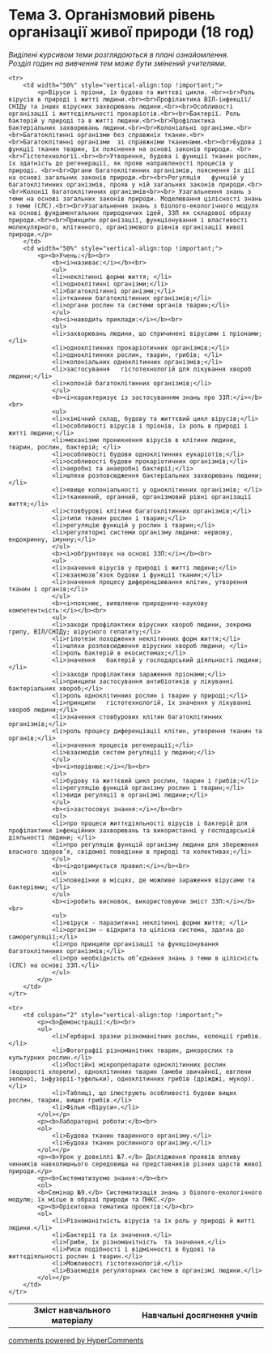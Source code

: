 <div id="hypercomments_widget" class="js-hypercomments-widget invisible"></div>

# Тема 3. Організмовий  рівень організації живої природи (18 год)

<p><i>Виділені курсивом теми розглядаються в плані ознайомлення.<br>Розділ годин на вивчення тем може бути змінений учителями.</i></p>

<table>
	<tr>
		<td width="50%" align="center"><b>Зміст навчального матеріалу</b></td>
		<td width="50%" align="center"><b>Навчальні досягнення учнів</b></td>
	</tr>

	<tr>
		<td width="50%" style="vertical-align:top !important;">
			<p>Віруси і пріони, їх будова та життєві цикли. <br><br>Роль вірусів в природі і житті людини.<br><br>Профілактика ВІЛ-інфекції/СНІДу та інших вірусних захворювань людини.<br><br>Особливості організації і життєдіяльності прокаріотів.<br><br>Бактерії. Роль бактерій у природі та в житті людини.<br><br>Профілактика бактеріальних захворювань людини.<br><br>Колоніальні організми.<br><br>Багатоклітинні організми без справжніх тканин.<br><br>Багатоклітинні організми  зі справжніми тканинами.<br><br>Будова і функції тканин тварин, їх пояснення на основі законів природи. <br><br>Гістотехнології.<br><br>Утворення, будова і функції тканин рослин, їх здатність до регенерації, як прояв направленості процесів у природі. <br><br>Органи багатоклітинних організмів, пояснення їх дії на основі загальних законів природи.<br><br>Регуляція   функцій у багатоклітинних організмів, прояв у ній загальних законів природи.<br><br>Колонії багатоклітинних організмів<br><br> Узагальнення знань з теми на основі загальних законів природи. Моделювання цілісності знань з теми (СЛС).<br><br>Узагальнення знань з біолого-екологічного модуля на основі фундаментальних природничих ідей, ЗЗП як складової образу природи.<br><br>Принципи організації, функціонування і властивості молекулярного, клітинного, організмового рівнів організації живої природи.</p>
		</td>
		<td width="50%" style="vertical-align:top !important;">
			<p><b>Учень:</b><br>
				<b><i>називає:</i></b><br>
				<ul>
				<li>неклітинні форми життя; </li>
				<li>одноклітинні організми;</li>
				<li>багатоклітинні організми;</li>
				<li>тканини багатоклітинних організмів;</li>
				<li>органи рослин та системи органів тварин;</li>
				</ul>
				<b><i>наводить приклади:</i></b><br>
				<ul>
				<li>захворювань людини, що спричинені вірусами і пріонами; </li>
				<li>одноклітинних прокаріотичних організмів;</li>
				<li>одноклітинних рослин, тварин, грибів; </li>
				<li>колоніальних одноклітинних організмів;</li>
				<li>застосування   гістотехнологій для лікування хвороб людини;</li>
				<li>колоній багатоклітинних організмів;</li>
				</ul>
				<b><i>характеризує із застосуванням знань про ЗЗП:</i></b><br>
				<ul>
				<li>хімічний склад, будову та життєвий цикл вірусів;</li>
				<li>особливості вірусів і пріонів, їх роль в природі і житті людини;</li>
				<li>механізми проникнення вірусів в клітини людини, тварин, рослин, бактерій; </li>
				<li>особливості будови одноклітинних еукаріотів;</li>
				<li>особливості будови прокаріотичних організмів;</li>
				<li>аеробні та анаеробні бактерії;</li>
				<li>шляхи розповсюдження бактеріальних захворювань людини;</li>
				<li>явище колоніальності у одноклітинних організмів; </li>
				<li>тканинний, органний, організмовий рівні організації життя;</li>
				<li>стовбурові клітини багатоклітинних організмів;</li>
				<li>типи тканин рослин і тварин;</li>
				<li>регуляцію функцій у рослин і тварин;</li>
				<li>регуляторні системи організму людини: нервову, ендокринну, імунну;</li>
				</ul>
				<b><i>обґрунтовує на основі ЗЗП:</i></b><br>
				<ul>
				<li>значення вірусів у природі і житті людини;</li>
				<li>взаємозв’язок будови і функції тканин;</li>
				<li>значення процесу диференціювання клітин, утворення тканин і органів;</li>
				</ul>
				<b><i>пояснює, виявляючи природничо-наукову компетентність:</i></b><br>
				<ul>
				<li>заходи профілактики вірусних хвороб людини, зокрема грипу, ВІЛ/СНІДу; вірусного гепатиту;</li>
				<li>гіпотези походження неклітинних форм життя;</li>
				<li>шляхи розповсюдження вірусних хвороб людини; </li>
				<li>роль бактерій в екосистемах;</li>
				<li>значення   бактерій у господарський діяльності людини;</li>
				<li>заходи профілактики зараження пріонами;</li>
				<li>принципи застосування антибіотиків у лікуванні бактеріальних хвороб;</li>
				<li>роль одноклітинних рослин і тварин у природі;</li>
				<li>принципи   гістотехнологій, їх значення у лікуванні хвороб людини;</li>
				<li>значення стовбурових клітин багатоклітинних організмів;</li>
				<li>роль процесу диференціації клітин, утворення тканин та органів;</li>
				<li>значення процесів регенерації;</li>
				<li>взаємодію систем регуляції у людини;</li>
				</ul>
				<b><i>порівнює:</i></b><br>
				<ul>
				<li>будову та життєвий цикл рослин, тварин і грибів;</li>
				<li>регуляцію функцій організму рослин і тварин;</li>
				<li>види регуляції в організмі людини;</li>
				</ul>
				<b><i>застосовує знання:</i></b><br>
				<ul>
				<li>про процеси життєдіяльності вірусів і бактерій для профілактики інфекційних захворювань та використанні у господарській діяльності людини; </li>
				<li>про регуляцію функцій організму людини для збереження власного здоров’я, свідомої поведінки в природі та колективах;</li>
				</ul>
				<b><i>дотримується правил:</i></b><br>
				<ul>
				<li>поведінки в місцях, де можливе зараження вірусами та бактеріями; </li>
				</ul>
				<b><i>робить висновок, використовуючи зміст ЗЗП:</i></b><br>
				<ul>
				<li>віруси - паразитичні неклітинні форми життя; </li>
				<li>організм – відкрита та цілісна система, здатна до саморегуляції;</li>
				<li>про принципи організації та функціонування багатоклітинних організмів;</li>
				<li>про необхідність об’єднання знань з теми в цілісність (СЛС) на основі ЗЗП.</li>
				</ul>
			</p>
		</td>
	</tr>

	<tr>
		<td colspan="2" style="vertical-align:top !important;">
			<p><b>Демонстрації:</b><br>
			<ol>
				<li>Гербарні зразки різноманітних рослин, колекції грибів.</li>
				<li>Фотографії різноманітних тварин, дикорослих та культурних рослин.</li>
				<li>Постійні мікропрепарати одноклітинних рослин (водорості хлорели), одноклітинних тварин (амеби звичайної, евглени зеленої, інфузорії-туфельки), одноклітинних грибів (дріжджі, мукор).</li>
				<li>Таблиці, що ілюструють особливості будови вищих рослин, тварин, вищих грибів.</li>
				<li>Фільм «Віруси».</li>
			</ol></p>
			<p><b>Лабораторні роботи:</b><br>
			<ol>
				<li>Будова тканин тваринного організму.</li>
				<li>Будова тканин рослинного організму.</li>
			</ol></p>
			<p><b>Урок у довкіллі №7.</b> Дослідження проявів впливу чинників навколишнього середовища на представників різних царств живої природи.</p>
			<p><b>Систематизуємо знання:</b><br>
			<ol>
			<b>Семінар №9.</b> Систематизація знань з біолого-екологічного модулю; їх місце в образі природи та ПНКС.</p>			
			<p><b>Орієнтовна тематика проектів:</b><br>
			<ol>
				<li>Різноманітність вірусів та їх роль у природі й житті людини.</li>
				<li>Бактерії та їх значення.</li>
				<li>Гриби, їх різноманітність  та значення.</li>
				<li>Риси подібності і відмінності в будові та життєдіяльності рослин і тварин.</li>
				<li>Можливості гістотехнологій.</li>
				<li>Взаємодія регуляторних систем в організмі людини.</li>
			</ol></p>
		</td>
	</tr>
</table>

<div class="js-hypercomments-container">
<a href="http://hypercomments.com" class="hc-link" title="comments widget">comments powered by HyperComments</a>
</div>